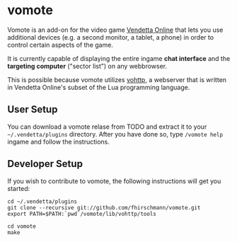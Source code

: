 # vomote
Vomote is an add-on for the video game [Vendetta Online](http://vendetta-online.com) that lets
you use additional devices (e.g. a second monitor, a tablet, a phone)
in order to control certain aspects of the game.

It is currently capable of displaying the entire ingame **chat interface**
and the **targeting computer** ("sector list") on any webbrowser.

This is possible because vomote utilizes [vohttp](http://github.com/fhirschmann/vohttp), a webserver
that is written in Vendetta Online's subset of the Lua programming
language.

## User Setup
You can download a vomote relase from TODO and
extract it to your `~/.vendetta/plugins` directory. After you have done so,
type `/vomote help` ingame and follow the instructions.

## Developer Setup
If you wish to contribute to vomote, the following instructions will
get you started:

    cd ~/.vendetta/plugins
    git clone --recursive git://github.com/fhirschmann/vomote.git
    export PATH=$PATH:`pwd`/vomote/lib/vohttp/tools

    cd vomote
    make
